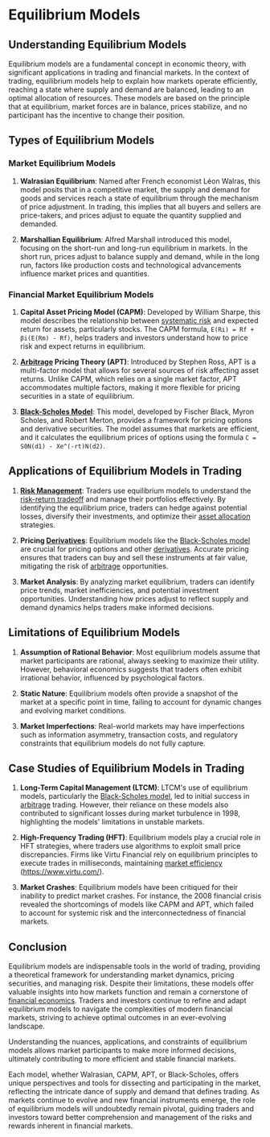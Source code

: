 # Equilibrium Models

## Understanding Equilibrium Models

Equilibrium models are a fundamental concept in economic theory, with significant applications in trading and financial markets. In the context of trading, equilibrium models help to explain how markets operate efficiently, reaching a state where supply and demand are balanced, leading to an optimal allocation of resources. These models are based on the principle that at equilibrium, market forces are in balance, prices stabilize, and no participant has the incentive to change their position.

## Types of Equilibrium Models

### Market Equilibrium Models

1. **Walrasian Equilibrium**: Named after French economist Léon Walras, this model posits that in a competitive market, the supply and demand for goods and services reach a state of equilibrium through the mechanism of price adjustment. In trading, this implies that all buyers and sellers are price-takers, and prices adjust to equate the quantity supplied and demanded.

2. **Marshallian Equilibrium**: Alfred Marshall introduced this model, focusing on the short-run and long-run equilibrium in markets. In the short run, prices adjust to balance supply and demand, while in the long run, factors like production costs and technological advancements influence market prices and quantities.

### Financial Market Equilibrium Models

1. **Capital Asset Pricing Model (CAPM)**: Developed by William Sharpe, this model describes the relationship between [systematic risk](../s/systematic_risk.md) and expected return for assets, particularly stocks. The CAPM formula, `E(Ri) = Rf + βi(E(Rm) - Rf)`, helps traders and investors understand how to price risk and expect returns in equilibrium.

2. **[Arbitrage](../a/arbitrage.md) Pricing Theory (APT)**: Introduced by Stephen Ross, APT is a multi-factor model that allows for several sources of risk affecting asset returns. Unlike CAPM, which relies on a single market factor, APT accommodates multiple factors, making it more flexible for pricing securities in a state of equilibrium.

3. **[Black-Scholes Model](../b/black-scholes_model.md)**: This model, developed by Fischer Black, Myron Scholes, and Robert Merton, provides a framework for pricing options and derivative securities. The model assumes that markets are efficient, and it calculates the equilibrium prices of options using the formula `C = S0N(d1) - Xe^(-rt)N(d2)`.

## Applications of Equilibrium Models in Trading

1. **[Risk Management](../r/risk_management.md)**: Traders use equilibrium models to understand the [risk-return tradeoff](../r/risk-return_tradeoff.md) and manage their portfolios effectively. By identifying the equilibrium price, traders can hedge against potential losses, diversify their investments, and optimize their [asset allocation](../a/asset_allocation.md) strategies.

2. **Pricing [Derivatives](../d/derivatives.md)**: Equilibrium models like the [Black-Scholes model](../b/black-scholes_model.md) are crucial for pricing options and other [derivatives](../d/derivatives.md). Accurate pricing ensures that traders can buy and sell these instruments at fair value, mitigating the risk of [arbitrage](../a/arbitrage.md) opportunities.

3. **Market Analysis**: By analyzing market equilibrium, traders can identify price trends, market inefficiencies, and potential investment opportunities. Understanding how prices adjust to reflect supply and demand dynamics helps traders make informed decisions.

## Limitations of Equilibrium Models

1. **Assumption of Rational Behavior**: Most equilibrium models assume that market participants are rational, always seeking to maximize their utility. However, behavioral economics suggests that traders often exhibit irrational behavior, influenced by psychological factors.

2. **Static Nature**: Equilibrium models often provide a snapshot of the market at a specific point in time, failing to account for dynamic changes and evolving market conditions.

3. **Market Imperfections**: Real-world markets may have imperfections such as information asymmetry, transaction costs, and regulatory constraints that equilibrium models do not fully capture.

## Case Studies of Equilibrium Models in Trading

1. **Long-Term Capital Management (LTCM)**: LTCM's use of equilibrium models, particularly the [Black-Scholes model](../b/black-scholes_model.md), led to initial success in [arbitrage](../a/arbitrage.md) trading. However, their reliance on these models also contributed to significant losses during market turbulence in 1998, highlighting the models' limitations in unstable markets.

2. **High-Frequency Trading (HFT)**: Equilibrium models play a crucial role in HFT strategies, where traders use algorithms to exploit small price discrepancies. Firms like Virtu Financial rely on equilibrium principles to execute trades in milliseconds, maintaining [market efficiency](../m/market_efficiency.md) (https://www.virtu.com/).

3. **Market Crashes**: Equilibrium models have been critiqued for their inability to predict market crashes. For instance, the 2008 financial crisis revealed the shortcomings of models like CAPM and APT, which failed to account for systemic risk and the interconnectedness of financial markets.

## Conclusion

Equilibrium models are indispensable tools in the world of trading, providing a theoretical framework for understanding market dynamics, pricing securities, and managing risk. Despite their limitations, these models offer valuable insights into how markets function and remain a cornerstone of [financial economics](../f/financial_economics.md). Traders and investors continue to refine and adapt equilibrium models to navigate the complexities of modern financial markets, striving to achieve optimal outcomes in an ever-evolving landscape. 

Understanding the nuances, applications, and constraints of equilibrium models allows market participants to make more informed decisions, ultimately contributing to more efficient and stable financial markets.

Each model, whether Walrasian, CAPM, APT, or Black-Scholes, offers unique perspectives and tools for dissecting and participating in the market, reflecting the intricate dance of supply and demand that defines trading. As markets continue to evolve and new financial instruments emerge, the role of equilibrium models will undoubtedly remain pivotal, guiding traders and investors toward better comprehension and management of the risks and rewards inherent in financial markets.